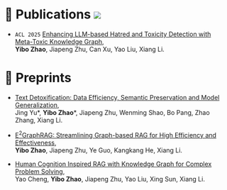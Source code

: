 
# 📑 Publications  <a href='https://scholar.google.com/citations?user=gaDH26EAAAAJ&hl=en'><img src="https://img.shields.io/endpoint?url={{ url | url_encode }}&logo=Google%20Scholar&labelColor=f6f6f6&color=9cf&style=flat&label=citations"></a>

- `ACL 2025` [Enhancing LLM-based Hatred and Toxicity Detection with Meta-Toxic Knowledge Graph](https://arxiv.org/abs/2412.15268), <br> **Yibo Zhao**, Jiapeng Zhu, Can Xu, Yao Liu, Xiang Li.



# 📜 Preprints

- [Text Detoxification: Data Efficiency, Semantic Preservation and Model Generalization](https://arxiv.org/abs/2507.01050), <br> Jing Yu*, **Yibo Zhao***, Jiapeng Zhu, Wenming Shao, Bo Pang, Zhao Zhang, Xiang Li.

- [E$^2$GraphRAG: Streamlining Graph-based RAG for High Efficiency and Effectiveness](https://arxiv.org/abs/2505.24226), <br> **Yibo Zhao**, Jiapeng Zhu, Ye Guo, Kangkang He, Xiang Li.

- [Human Cognition Inspired RAG with Knowledge Graph for Complex Problem Solving](https://arxiv.org/abs/2503.06567), <br> Yao Cheng, **Yibo Zhao**, Jiapeng Zhu, Yao Liu, Xing Sun, Xiang Li.

